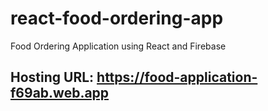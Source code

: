 # react-food-ordering-app
 Food Ordering Application using React and Firebase

## Hosting URL: https://food-application-f69ab.web.app
